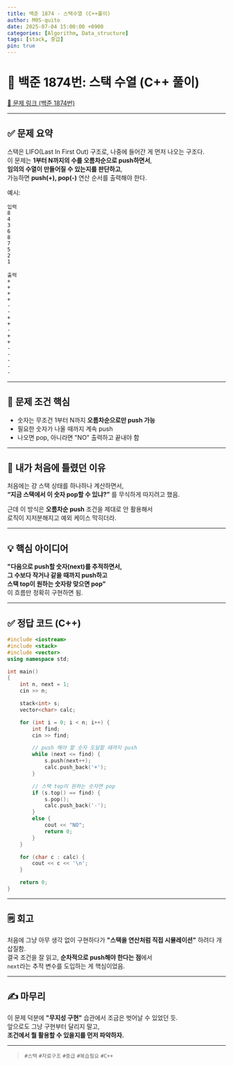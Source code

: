 ```yaml
---
title: 백준 1874 - 스택수열 (C++풀이)
author: M0S-quito
date: 2025-07-04 15:00:00 +0900
categories: [Algorithm, Data_structure]
tags: [stack, 중급]
pin: true
---
```

# 📌 백준 1874번: 스택 수열 (C++ 풀이)

[🔗 문제 링크 (백준 1874번)](https://www.acmicpc.net/problem/1874)

---

## ✅ 문제 요약

스택은 LIFO(Last In First Out) 구조로, 나중에 들어간 게 먼저 나오는 구조다.  
이 문제는 **1부터 N까지의 수를 오름차순으로 push하면서**,  
**임의의 수열이 만들어질 수 있는지를 판단하고**,  
가능하면 **push(+), pop(-)** 연산 순서를 출력해야 한다.

예시:
```
입력
8
4
3
6
8
7
5
2
1

출력
+
+
+
+
-
-
+
+
-
+
+
-
-
-
-
-
```

---

## 📌 문제 조건 핵심

- 숫자는 무조건 1부터 N까지 **오름차순으로만 push 가능**
- 필요한 숫자가 나올 때까지 계속 push  
- 나오면 pop, 아니라면 "NO" 출력하고 끝내야 함

---

## 🧠 내가 처음에 틀렸던 이유

처음에는 걍 스택 상태를 하나하나 계산하면서,  
**“지금 스택에서 이 숫자 pop할 수 있냐?”** 를 무식하게 따지려고 했음.

근데 이 방식은 **오름차순 push** 조건을 제대로 안 활용해서  
로직이 지저분해지고 예외 케이스 막히더라.

---

## 💡 핵심 아이디어

**"다음으로 push할 숫자(next)를 추적하면서,  
그 수보다 작거나 같을 때까지 push하고  
스택 top이 원하는 숫자랑 맞으면 pop"**  
이 흐름만 정확히 구현하면 됨.

---

## ✅ 정답 코드 (C++)

```cpp
#include <iostream>
#include <stack>
#include <vector>
using namespace std;

int main()
{
    int n, next = 1;
    cin >> n;

    stack<int> s;
    vector<char> calc;

    for (int i = 0; i < n; i++) {
        int find;
        cin >> find;

        // push 해야 할 숫자 도달할 때까지 push
        while (next <= find) {
            s.push(next++);
            calc.push_back('+');
        }

        // 스택 top이 원하는 숫자면 pop
        if (s.top() == find) {
            s.pop();
            calc.push_back('-');
        }
        else {
            cout << "NO";
            return 0;
        }
    }

    for (char c : calc) {
        cout << c << '\n';
    }

    return 0;
}
```

---

## 🗒 회고

처음에 그냥 아무 생각 없이 구현하다가 **"스택을 연산처럼 직접 시뮬레이션"** 하려다 개삽질함.  
결국 조건을 잘 읽고, **순차적으로 push해야 한다는 점**에서  
`next`라는 추적 변수를 도입하는 게 핵심이었음. 

---

## ✍ 마무리

이 문제 덕분에 **"무지성 구현"** 습관에서 조금은 벗어날 수 있었던 듯.  
앞으로도 그냥 구현부터 달리지 말고,  
**조건에서 뭘 활용할 수 있을지를 먼저 파악하자.** 

---

> `#스택` `#자료구조` `#중급` `#복습필요` `#C++`
